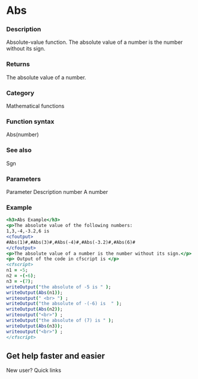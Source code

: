 # Abs

### Description

Absolute-value function. The absolute value of a number is the number without its sign.
### Returns

The absolute value of a number.
### Category

Mathematical functions
### Function syntax

Abs(number)
### See also

Sgn
### Parameters

Parameter
Description
number
A number
### Example

```coldfusion
<h3>Abs Example</h3>
<p>The absolute value of the following numbers:
1,3,-4,-3.2,6 is
<cfoutput>
#Abs(1)#,#Abs(3)#,#Abs(-4)#,#Abs(-3.2)#,#Abs(6)#
</cfoutput>
<p>The absolute value of a number is the number without its sign.</p>
<p> Output of the code in cfscript is </p>
<cfscript>
n1 = -5;
n2 = -(-6);
n3 = -(7);
writeOutput("the absolute of -5 is " );
writeOutput(Abs(n1));
writeoutput(" <br> ") ;
writeOutput("the absolute of -(-6) is  " );
writeOutput(Abs(n2));
writeoutput("<br>") ;
writeOutput("the absolute of (7) is " );
writeOutput(Abs(n3));
writeoutput("<br>") ;
</cfscript>
```
## Get help faster and easier
New user?
Quick links
